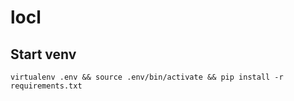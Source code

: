 # locl

## Start venv
```virtualenv .env && source .env/bin/activate && pip install -r requirements.txt```